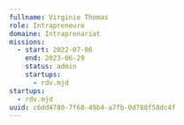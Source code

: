 ```yaml
---
fullname: Virginie Thomas
role: Intrapreneure
domaine: Intraprenariat
missions:
  - start: 2022-07-06
    end: 2023-06-29
    status: admin
    startups:
      - rdv.mjd
startups:
  - rdv.mjd
uuid: c6dd4780-7f68-49b4-a7fb-0d788f58dc4f
---
```

